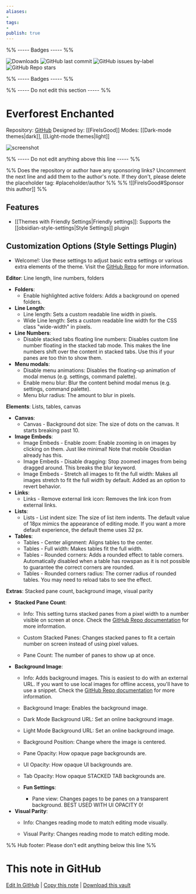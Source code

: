 ```yaml
---
aliases:
- 
tags: 
- 
publish: true
---
```


%% ----- Badges ----- %%

![Downloads](https://img.shields.io/badge/downloads-22823-573E7A?style=for-the-badge&logo=)
![GitHub last commit](https://img.shields.io/github/last-commit/FireIsGood/obsidian-everforest-enchanted?color=573E7A&label=last%20update&logo=github&style=for-the-badge)
![GitHub issues by-label](https://img.shields.io/github/issues/FireIsGood/obsidian-everforest-enchanted/help%20wanted?color=573E7A&logo=github&style=for-the-badge) 
![GitHub Repo stars](https://img.shields.io/github/stars/FireIsGood/obsidian-everforest-enchanted?color=573E7A&logo=github&style=for-the-badge)

%% ----- Badges ----- %%

%% ----- Do not edit this section ----- %%

# Everforest Enchanted

Repository: [GitHub](https://github.com/FireIsGood/obsidian-everforest-enchanted)
Designed by: [[FireIsGood]]
Modes: [[Dark-mode themes|dark]], [[Light-mode themes|light]]



![screenshot](https://github.com/FireIsGood/obsidian-everforest-enchanted/raw/HEAD/promo_screenshot.png)

%% ----- Do not edit anything above this line ----- %% 

%% Does the repository or author have any sponsoring links? Uncomment the next line and add them to the author's note. If they don't, please delete the placeholder tag: #placeholder/author %%
%% ![[FireIsGood#Sponsor this author]] %%


## Features

- [[Themes with Friendly Settings|Friendly settings]]: Supports the [[obsidian-style-settings|Style Settings]] plugin

## Customization Options (Style Settings Plugin) 
- Welcome!: Use these settings to adjust basic extra settings or various extra elements of the theme. Visit the [GitHub Repo](https://github.com/FireIsGood/obsidian-everforest-enchanted) for more information.


**Editor**: Line length, line numbers, folders
- **Folders**: 
    - Enable highlighted active folders: Adds a background on opened folders.
- **Line Length**: 
    - Line length: Sets a custom readable line width in pixels.
    - Wide Line length: Sets a custom readable line width for the CSS class "wide-width" in pixels.
- **Line Numbers**: 
    - Disable stacked tabs floating line numbers: Disables custom line number floating in the stacked tab mode. This makes the line numbers shift over the content in stacked tabs. Use this if your panes are too thin to show them.
- **Menu modals**: 
    - Disable menu animations: Disables the floating-up animation of modal menus (e.g. settings, command palette).
    - Enable menu blur: Blur the content behind modal menus (e.g. settings, command palette).
    - Menu blur radius: The amount to blur in pixels.

**Elements**: Lists, tables, canvas
- **Canvas**: 
    - Canvas - Background dot size: The size of dots on the canvas. It starts breaking past 10.
- **Image Embeds**: 
    - Image Embeds - Enable zoom: Enable zooming in on images by clicking on them. Just like minimal! Note that mobile Obsidian already has this.
    - Image Embeds - Disable dragging: Stop zoomed images from being dragged around. This breaks the blur keyword.
    - Image Embeds - Stretch all images to fit the full width: Makes all images stretch to fit the full width by default. Added as an option to revert behavior.
- **Links**: 
    - Links - Remove external link icon: Removes the link icon from external links.
- **Lists**: 
    - Lists - List indent size: The size of list item indents. The default value of 18px mimics the appearance of editing mode. If you want a more default experience, the default theme uses 32 px.
- **Tables**: 
    - Tables - Center alignment: Aligns tables to the center.
    - Tables - Full width: Makes tables fit the full width.
    - Tables - Rounded corners: Adds a rounded effect to table corners. Automatically disabled when a table has rowspan as it is not possible to guarantee the correct corners are rounded.
    - Tables - Rounded corners radius: The corner radius of rounded tables. You may need to reload tabs to see the effect.

**Extras**: Stacked pane count, background image, visual parity
- **Stacked Pane Count**: 
    - Info: This setting turns stacked panes from a pixel width to a number visible on screen at once. Check the [GitHub Repo documentation](https://github.com/FireIsGood/obsidian-everforest-enchanted/blob/main/custom_stacked_panes.md) for more information.

    - Custom Stacked Panes: Changes stacked panes to fit a certain number on screen instead of using pixel values.
    - Pane Count: The number of panes to show up at once.
- **Background Image**: 
    - Info: Adds background images. This is easiest to do with an external URL. If you want to use local images for offline access, you'll have to use a snippet. Check the [GitHub Repo documentation](https://github.com/FireIsGood/obsidian-everforest-enchanted/blob/main/custom_background_image.md) for more information.

    - Background Image: Enables the background image.
    - Dark Mode Background URL: Set an online background image.
    - Light Mode Background URL: Set an online background image.
    - Background Position: Change where the image is centered.
    - Pane Opacity: How opaque page backgrounds are.
    - UI Opacity: How opaque UI backgrounds are.
    - Tab Opacity: How opaque STACKED TAB backgrounds are.
    - **Fun Settings**: 
        - Pane view: Changes pages to be panes on a transparent background. BEST USED WITH UI OPACITY 0!
- **Visual Parity**: 
    - Info: Changes reading mode to match editing mode visually.

    - Visual Parity: Changes reading mode to match editing mode.


%% Hub footer: Please don't edit anything below this line %%

# This note in GitHub

<span class="git-footer">[Edit In GitHub](https://github.dev/obsidian-community/obsidian-hub/blob/main/02%20-%20Community%20Expansions/02.05%20All%20Community%20Expansions/Themes/Everforest%20Enchanted.md "git-hub-edit-note") | [Copy this note](https://raw.githubusercontent.com/obsidian-community/obsidian-hub/main/02%20-%20Community%20Expansions/02.05%20All%20Community%20Expansions/Themes/Everforest%20Enchanted.md "git-hub-copy-note") | [Download this vault](https://github.com/obsidian-community/obsidian-hub/archive/refs/heads/main.zip "git-hub-download-vault") </span>

